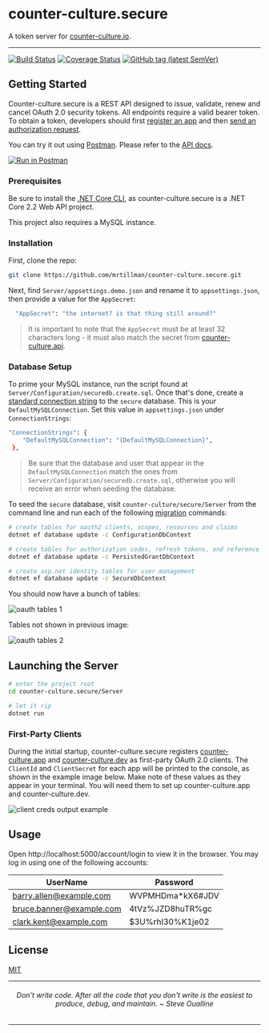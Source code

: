 # counter-culture.secure

A token server for [counter-culture.io](https://counter-culture.io).

---

[![Build Status](https://travis-ci.com/mrtillman/counter-culture.secure.svg?branch=master)](https://travis-ci.com/mrtillman/counter-culture.secure)
[![Coverage Status](https://coveralls.io/repos/github/mrtillman/counter-culture.secure/badge.svg?branch=master)](https://coveralls.io/github/mrtillman/counter-culture.secure?branch=master)
<a href="https://github.com/mrtillman/counter-culture.secure/releases/tag/v1.0.0-alpha">
![GitHub tag (latest SemVer)](https://img.shields.io/github/v/tag/mrtillman/counter-culture.secure?sort=semver)
</a>
## Getting Started

Counter-culture.secure is a REST API designed to issue, validate, renew and cancel OAuth 2.0 security tokens. All endpoints require a valid bearer token. To obtain a token, developers should first [register an app](https://geeks.counter-culture.io/register) and then [send an authorization request](https://github.com/mrtillman/counter-culture.secure/wiki/How-To-Send-an-Authorization-Request).
 
You can try it out using [Postman](https://learning.getpostman.com/). Please refer to the [API docs](https://documenter.getpostman.com/view/1403721/S1a7X6L7).

[![Run in Postman](https://run.pstmn.io/button.svg)](https://app.getpostman.com/run-collection/0323d87983b842a1c15f)

### Prerequisites 

Be sure to install the [.NET Core CLI](https://docs.microsoft.com/en-us/dotnet/core/tools/?tabs=netcore2x), as counter-culture.secure is a .NET Core 2.2 Web API project.

This project also requires a MySQL instance.

### Installation

First, clone the repo:

```sh
git clone https://github.com/mrtillman/counter-culture.secure.git
```

Next, find `Server/appsettings.demo.json` and rename it to `appsettings.json`, then provide a value for the `AppSecret`:

```sh
  "AppSecret": "the internet? is that thing still around?"
```

> It is important to note that the `AppSecret` must be at least 32 characters long - it must also match the secret from [counter-culture.api](https://github.com/mrtillman/counter-culture.api).

### Database Setup

To prime your MySQL instance, run the script found at `Server/Configuration/securedb.create.sql`. Once that's done, create a [standard connection string](https://www.connectionstrings.com/mysql-connector-net-mysqlconnection/standard/) to the `secure` database. This is your `DefaultMySQLConnection`. Set this value in `appsettings.json` under `ConnectionStrings`:

```sh
"ConnectionStrings": {
    "DefaultMySQLConnection": "{DefaultMySQLConnection}",
 },
```

> Be sure that the database and user that appear in the `DefaultMySQLConnection` match the ones from `Server/Configuration/securedb.create.sql`, otherwise you will receive an error when seeding the database.

To seed the `secure` database, visit `counter-culture/secure/Server` from the command line and run each of the following [migration](https://docs.microsoft.com/en-us/ef/core/managing-schemas/migrations/) commands:

```sh
# create tables for oauth2 clients, scopes, resources and claims
dotnet ef database update -c ConfigurationDbContext

# create tables for authorization codes, refresh tokens, and reference tokens
dotnet ef database update -c PersistedGrantDbContext

# create asp.net identity tables for user management
dotnet ef database update -c SecureDbContext
```

You should now have a bunch of tables:

![oauth tables 1](https://raw.githubusercontent.com/mrtillman/counter-culture.secure/master/assets/secure.tables.1.png)

Tables not shown in previous image:

![oauth tables 2](https://raw.githubusercontent.com/mrtillman/counter-culture.secure/master/assets/secure.tables.2.png)

## Launching the Server

```sh
# enter the project root
cd counter-culture.secure/Server

# let it rip
dotnet run
```

### First-Party Clients

During the initial startup, counter-culture.secure registers [counter-culture.app](https://github.com/mrtillman/counter-culture.app) and [counter-culture.dev](https://github.com/mrtillman/counter-culture.dev) as first-party OAuth 2.0 clients. The `ClientId`  and `ClientSecret` for each app will be printed to the console, as shown in the example image below. Make note of these values as they appear in your terminal. You will need them to set up counter-culture.app and counter-culture.dev.

![client creds output example](https://raw.githubusercontent.com/mrtillman/counter-culture.secure/master/assets/carbon.client.creds.png)

## Usage

Open http://localhost:5000/account/login to view it in the browser. You may log in using one of the following accounts:

|UserName|Password|
|---|---|
|barry.allen@example.com|WVPMHDma*kX6#JDV|
|bruce.banner@example.com|4tVz%JZD8huTR%gc|
|clark.kent@example.com|$3U%rhI30%K1je02|

## License
[MIT](https://github.com/mrtillman/counter-culture.secure/blob/master/LICENSE.md)

---

<h6 align="center">Don't write code. After all the code that you don't write is the easiest to produce, debug, and maintain. ~ Steve Oualline</h6>

---